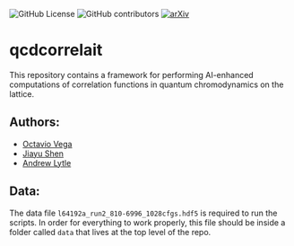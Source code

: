 ![GitHub License](https://img.shields.io/github/license/ovega14/qcdcorrelait) 
![GitHub contributors](https://img.shields.io/github/contributors/ovega14/qcdcorrelait?color=%230000FF)
[![arXiv](https://img.shields.io/badge/arXiv-2412.21147-b31b1b.svg)](https://arxiv.org/abs/2412.21147)


# qcdcorrelait
This repository contains a framework for performing AI-enhanced computations of correlation functions in quantum chromodynamics on the lattice.

## Authors:
- [Octavio Vega](https://github.com/ovega14)
- [Jiayu Shen](https://github.com/jiayu-shen)
- [Andrew Lytle](https://github.com/atlytle)

## Data:
The data file `l64192a_run2_810-6996_1028cfgs.hdf5` is required to run the scripts. In order for everything to work properly, this file should be inside a folder called `data` that lives at the top level of the repo.
